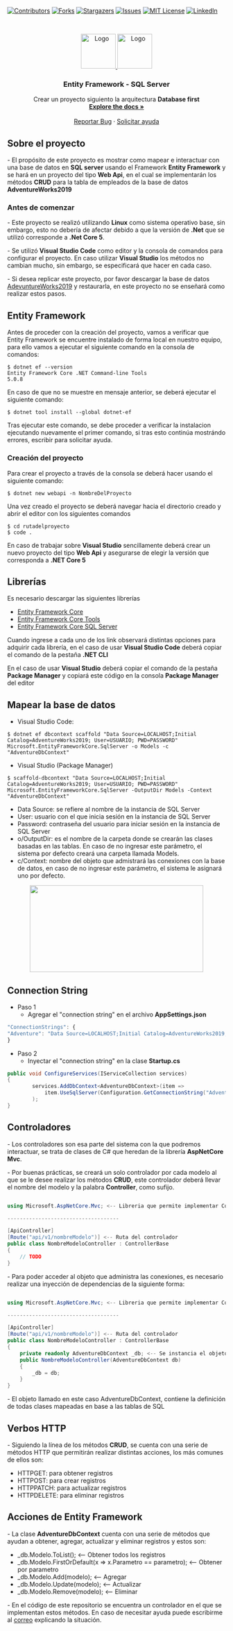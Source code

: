 [![Contributors][contributors-shield]][contributors-url]
[![Forks][forks-shield]][forks-url]
[![Stargazers][stars-shield]][stars-url]
[![Issues][issues-shield]][issues-url]
[![MIT License][license-shield]][license-url]
[![LinkedIn][linkedin-shield]][linkedin-url]

<!-- PROJECT LOGO -->
<br />
<p align="center">
  <a href="https://github.com/mortroguez/EntityFrameworkSQL">
    <img src="docs/sql-server.svg" alt="Logo" width="80" height="80">
  </a>
  <a href="https://github.com/mortroguez/EntityFrameworkSQL">
    <img src="docs/microsoft.svg" alt="Logo" width="80" height="80">
  </a>

  <h3 align="center">Entity Framework - SQL Server</h3>

  <p align="center">
    Crear un proyecto siguiento la arquitectura <strong>Database first</strong>
    <br />
    <a href="https://github.com/mortroguez/EntityFrameworkSQL"><strong>Explore the docs »</strong></a>
    <br />
    <br />
    <a href="https://github.com/mortroguez/EntityFrameworkSQL/issues">Reportar Bug</a>
    ·
    <a href="https://github.com/mortroguez/EntityFrameworkSQL/issues">Solicitar ayuda</a>
  </p>
</p>

## Sobre el proyecto

<p>
- El propósito de este proyecto es mostrar como mapear e interactuar con una base de datos en <strong>SQL server</strong> usando el Framework <strong>Entity Framework</strong> y se hará en un proyecto del tipo <strong>Web Api</strong>, en el cual se implementarán los métodos <strong>CRUD</strong> para la tabla de empleados de la base de datos <strong>AdventureWorks2019</strong>  
</p>

### Antes de comenzar 
<p>
- Este proyecto se realizó utilizando <strong>Linux</strong> como sistema operativo base, sin embargo, esto no debería de afectar debido a que la versión de <strong>.Net</strong> que se utilizó corresponde a <strong>.Net Core 5</strong>.
</p>

<p>
- Se utilizó <strong>Visual Studio Code</strong> como editor y la consola de comandos para configurar el proyecto. En caso utilizar <strong>Visual Studio</strong> los métodos no cambian mucho, sin embargo, se especificará que hacer en cada caso.
</p>

<p>
- Si desea replicar este proyecto, por favor descargar la base de datos <a href="https://docs.microsoft.com/en-us/sql/samples/adventureworks-install-configure?view=sql-server-ver15&tabs=ssms">AdevuntureWorks2019</a> y restaurarla, en este proyecto no se enseñará como realizar estos pasos.
</p>

## Entity Framework

<p>Antes de proceder con la creación del proyecto, vamos a verificar que Entity Framework se encuentre instalado de forma local en nuestro equipo, para ello vamos a ejecutar el siguiente comando en la consola de comandos: </p>

``` command promt
$ dotnet ef --version
Entity Framework Core .NET Command-line Tools
5.0.8
```
<p>En caso de que no se muestre en mensaje anterior, se deberá ejecutar el siguiente comando: </p>

``` command promt
$ dotnet tool install --global dotnet-ef
```

<p>Tras ejecutar este comando, se debe proceder a verificar la instalacion ejecutando nuevamente el primer comando, si tras esto continúa mostrándo errores, escribir para solicitar ayuda.</p>

### Creación del proyecto

<p>Para crear el proyecto a través de la consola se deberá hacer usando el siguiente comando: </p>

``` command promt
$ dotnet new webapi -n NombreDelProyecto
```

<p>Una vez creado el proyecto se deberá navegar hacia el directorio creado y abrir el editor con los siguientes comandos</p>

``` command promt
$ cd rutadelproyecto
$ code .
```

<p>En caso de trabajar sobre <strong>Visual Studio</strong> sencillamente deberá crear un nuevo proyecto del tipo <strong>Web Api</strong> y asegurarse de elegir la versión que corresponda a <strong>.NET Core 5</strong></p>

## Librerías

<p>Es necesario descargar las siguientes librerías</p>

* <a href="https://www.nuget.org/packages/Microsoft.EntityFrameworkCore"> Entity Framework Core </a>
* <a href="https://www.nuget.org/packages/Microsoft.EntityFrameworkCore.Tools"> Entity Framework Core Tools </a>
* <a href="https://www.nuget.org/packages/Microsoft.EntityFrameworkCore.SqlServer"> Entity Framework Core SQL Server </a>

<p>Cuando ingrese a cada uno de los link observará distintas opciones para adquirir cada librería, en el caso de usar <strong>Visual Studio Code</strong> deberá copiar el comando de la pestaña <strong>.NET CLI</strong></p>

<p>En el caso de usar <strong>Visual Studio</strong> deberá copiar el comando de la pestaña <strong>Package Manager</strong> y copiará este código en la consola <strong>Package Manager</strong> del editor</p>

## Mapear la base de datos

* Visual Studio Code: 

``` command promt
$ dotnet ef dbcontext scaffold "Data Source=LOCALHOST;Initial Catalog=AdventureWorks2019; User=USUARIO; PWD=PASSWORD" Microsoft.EntityFrameworkCore.SqlServer -o Models -c "AdventureDbContext"
```

* Visual Studio (Package Manager)

``` command promt
$ scaffold-dbcontext "Data Source=LOCALHOST;Initial Catalog=AdventureWorks2019; User=USUARIO; PWD=PASSWORD" Microsoft.EntityFrameworkCore.SqlServer -OutputDir Models -Context "AdventureDbContext"
```

- Data Source: se refiere al nombre de la instancia de SQL Server
- User: usuario con el que inicia sesión en la instancia de SQL Server
- Password: contraseña del usuario para iniciar sesión en la instancia de SQL Server
- o/OutputDir: es el nombre de la carpeta donde se crearán las clases basadas en las tablas. En caso de no ingresar este parámetro, el sistema por defecto creará una carpeta llamada Models.
- c/Context: nombre del objeto que admistrará las conexiones con la base de datos, en caso de no ingresar este parámetro, el sistema le asignará uno por defecto.

<div align="center">
    <img src="docs/capturas/Captura-1.png" width="400" height="200">
</div>

## Connection String

* Paso 1
    - Agregar el "connection string" en el archivo <strong>AppSettings.json</strong>

``` js
"ConnectionStrings": {
"Adventure": "Data Source=LOCALHOST;Initial Catalog=AdventureWorks2019;        User=USER; PWD=PASSWORD"
}
```

* Paso 2
    - Inyectar el "connection string" en la clase <strong>Startup.cs</strong>

``` C#
public void ConfigureServices(IServiceCollection services)
{
        services.AddDbContext<AdventureDbContext>(item => 
            item.UseSqlServer(Configuration.GetConnectionString("Adventure"))
        );
}
```

## Controladores

<p>
- Los controladores son esa parte del sistema con la que podremos interactuar, se trata de clases de C# que heredan de la librería <strong>AspNetCore Mvc</strong>.
</p>

<p>
- Por buenas prácticas, se creará un solo controlador por cada modelo al que se le desee realizar los métodos <strong>CRUD</strong>, este controlador deberá llevar el nombre del modelo y la palabra <strong>Controller</strong>, como sufijo.
</p>

``` C#

using Microsoft.AspNetCore.Mvc; <-- Libreria que permite implementar ControllerBase

------------------------------------

[ApiController]
[Route("api/v1/nombreModelo")] <-- Ruta del controlador
public class NombreModeloController : ControllerBase
{
    // TODO
}
```

<p>
- Para poder acceder al objeto que administra las conexiones, es necesario realizar una inyección de dependencias de la siguiente forma: 
</p>

``` C#

using Microsoft.AspNetCore.Mvc; <-- Libreria que permite implementar ControllerBase

------------------------------------

[ApiController]
[Route("api/v1/nombreModelo")] <-- Ruta del controlador
public class NombreModeloController : ControllerBase
{
    private readonly AdventureDbContext _db; <-- Se instancia el objeto
    public NombreModeloController(AdventureDbContext db)
    {
        _db = db;
    }
}
```

<p>
- El objeto llamado en este caso AdventureDbContext, contiene la definición de todas clases mapeadas en base a las tablas de SQL
</p>

## Verbos HTTP

<p>
- Siguiendo la línea de los métodos <strong>CRUD</strong>, se cuenta con una serie de métodos HTTP que permitirán realizar distintas acciones, los más comunes de ellos son:
</p>

* HTTPGET: para obtener registros
* HTTPOST: para crear registros
* HTTPPATCH: para actualizar registros
* HTTPDELETE: para eliminar registros

## Acciones de Entity Framework

<p>
- La clase  <strong>AdventureDbContext</strong> cuenta con una serie de métodos que ayudan a obtener, agregar, actualizar y eliminar registros y estos son: 
</p>

* _db.Modelo.ToList(); <-- Obtener todos los registros
* _db.Modelo.FirstOrDefault(x => x.Parametro == parametro); <-- Obtener por parametro
* _db.Modelo.Add(modelo); <-- Agregar
* _db.Modelo.Update(modelo); <-- Actualizar
* _db.Modelo.Remove(modelo); <-- Eliminar

<p>
- En el código de este repositorio se encuentra un controlador en el que se implementan estos métodos. En caso de necesitar ayuda puede escribirme al <a href="ehitelrj@gmail.com">correo</a> explicando la situación.
</p>

<!-- Referencias -->
[contributors-shield]: https://img.shields.io/github/contributors/mortroguez/EntityFrameworkSQL.svg?style=for-the-badge
[contributors-url]: https://github.com/mortroguez/EntityFrameworkSQL/graphs/contributors
[forks-shield]: https://img.shields.io/github/forks/mortroguez/EntityFrameworkSQL.svg?style=for-the-badge
[forks-url]: https://github.com/mortroguez/EntityFrameworkSQL/network/members
[stars-shield]: https://img.shields.io/github/stars/mortroguez/EntityFrameworkSQL.svg?style=for-the-badge
[stars-url]: https://github.com/mortroguez/EntityFrameworkSQL/stargazers
[issues-shield]: https://img.shields.io/github/issues/mortroguez/EntityFrameworkSQL.svg?style=for-the-badge
[issues-url]: https://github.com/mortroguez/EntityFrameworkSQL/issues
[license-shield]: https://img.shields.io/github/license/mortroguez/EntityFrameworkSQL.svg?style=for-the-badge
[license-url]: https://github.com/mortroguez/EntityFrameworkSQL/blob/master/LICENSE.txt
[linkedin-shield]: https://img.shields.io/badge/-LinkedIn-black.svg?style=for-the-badge&logo=linkedin&colorB=555
[linkedin-url]: https://www.linkedin.com/in/ehitel-rodriguez-316a9b217/